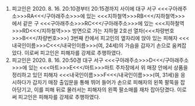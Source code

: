1. 피고인은 2020. 8. 16. 20:10경부터 20:15경까지 사이에 대구 서구 <<<구아래주소>>>RA<<</구아래주소>>>에 있는 <<<지하철역>>>RB<<</지하철역>>>에서 같은 구 <<<구아래주소>>>RC<<</구아래주소>>>에 있는 <<<지하철역>>>RD<<</지하철역>>> 방면으로 가는 지하철 2호선 열차(<<<차량번호>>>B<<</차량번호>>>) 3번째 칸에서 피고인의 옆자리에 앉아 있는 피해자 <<<내국인이름>>>C<<</내국인이름>>>(여, 24세)의 가슴을 갑자기 손으로 움켜잡았다.
이로써 피고인은 피해자를 강제로 추행하였다.
2. 피고인은 2020. 8. 16. 20:50경 대구 서구 <<<구아래주소>>>D<<</구아래주소>>>에 있는 <<<마트>>>E<<</마트>>>마트 주차장에서 위 매장 안에서 상품을 정리하고 있던 피해자 <<<내국인이름>>>F<<</내국인이름>>>(여, 31세)을 응시하다가 갑자기 매장 출입문을 통해 뛰어 들어가 손으로 피해자의 왼쪽 팔뚝을 잡아당기고, 이를 피해 뒤로 물러서는 피해자의 왼쪽 팔소매를 재차 잡아당겼다.
이로써 피고인은 피해자를 강제로 추행하였다.